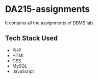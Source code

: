# DA215-assignments
It contains all the assignments of DBMS lab. 
## Tech Stack Used
- PHP
- HTML
- CSS
- MySQL
- JavaScript

